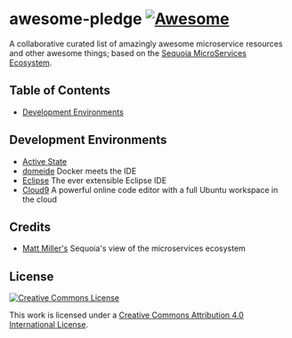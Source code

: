 # awesome-pledge [![Awesome](https://cdn.rawgit.com/sindresorhus/awesome/d7305f38d29fed78fa85652e3a63e154dd8e8829/media/badge.svg)](https://github.com/sindresorhus/awesome)
A collaborative curated list of amazingly awesome microservice resources and other awesome things; based on the [Sequoia MicroServices Ecosystem](https://www.sequoiacap.com/article/build-us-microservices/).

## Table of Contents
- [Development Environments](#development)

## Development Environments
- [Active State](http://www.activestate.com/)
- [domeide](http://domeide.github.io/) Docker meets the IDE
- [Eclipse](https://eclipse.org/) The ever extensible Eclipse IDE
- [Cloud9](https://c9.io/) A powerful online code editor with a full Ubuntu workspace in the cloud

## Credits
 - [Matt Miller's](https://twitter.com/mcmiller00/status/708289773996118016) Sequoia's view of the microservices ecosystem             

## License

[![Creative Commons License](http://i.creativecommons.org/l/by/4.0/88x31.png)](http://creativecommons.org/licenses/by/4.0/)

This work is licensed under a [Creative Commons Attribution 4.0 International License](http://creativecommons.org/licenses/by/4.0/).


